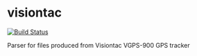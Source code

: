 visiontac
=========

[![Build Status](https://travis-ci.org/carlgreen/visiontac.svg)](https://travis-ci.org/carlgreen/visiontac)

Parser for files produced from Visiontac VGPS-900 GPS tracker
